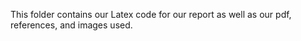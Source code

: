 This folder contains our Latex code for our report as well as our pdf, references, and images used.
